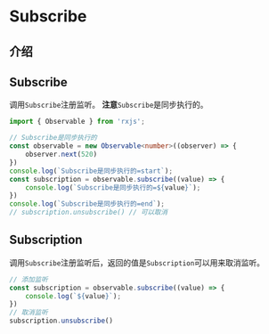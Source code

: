 <!--
 * @Author: tangdaoyong
 * @Date: 2021-06-07 21:22:01
 * @LastEditors: tangdaoyong
 * @LastEditTime: 2021-06-07 21:34:10
 * @Description: Subscribe
-->
# Subscribe

## 介绍

## Subscribe

调用`Subscribe`注册监听。
**注意**`Subscribe`是同步执行的。

```ts
import { Observable } from 'rxjs';

// Subscribe是同步执行的
const observable = new Observable<number>((observer) => {
    observer.next(520)
})
console.log(`Subscribe是同步执行的=start`);
const subscription = observable.subscribe((value) => {
    console.log(`Subscribe是同步执行的=${value}`);
})
console.log(`Subscribe是同步执行的=end`);
// subscription.unsubscribe() // 可以取消
```

## Subscription

调用`Subscribe`注册监听后，返回的值是`Subscription`可以用来取消监听。
```ts
// 添加监听
const subscription = observable.subscribe((value) => {
    console.log(`${value}`);
})
// 取消监听
subscription.unsubscribe()
```

